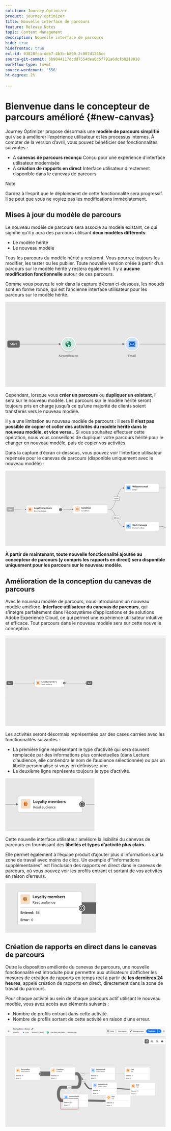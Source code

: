 ```yaml
---
solution: Journey Optimizer
product: journey optimizer
title: Nouvelle interface de parcours
feature: Release Notes
topic: Content Management
description: Nouvelle interface de parcours
hide: true
hidefromtoc: true
exl-id: 03828fca-dde7-4b3b-b890-2c007d1245cc
source-git-commit: 6b9044117dcdd7554dea0c5f791a6dcfb0218010
workflow-type: tm+mt
source-wordcount: '556'
ht-degree: 2%

---
```


# Bienvenue dans le concepteur de parcours amélioré {#new-canvas}

Journey Optimizer propose désormais une **modèle de parcours simplifié** qui vise à améliorer l’expérience utilisateur et les processus internes. À compter de la version d’avril, vous pouvez bénéficier des fonctionnalités suivantes :

* A **canevas de parcours reconçu** Conçu pour une expérience d’interface utilisateur modernisée
* A **création de rapports en direct** Interface utilisateur directement disponible dans le canevas de parcours

>[!NOTE]
>
>Gardez à l’esprit que le déploiement de cette fonctionnalité sera progressif. Il se peut que vous ne voyiez pas les modifications immédiatement.

## Mises à jour du modèle de parcours

Le nouveau modèle de parcours sera associé au modèle existant, ce qui signifie qu’il y aura des parcours utilisant **deux modèles différents**:

* Le modèle hérité
* Le nouveau modèle

Tous les parcours du modèle hérité y resteront. Vous pourrez toujours les modifier, les tester ou les publier. Toute nouvelle version créée à partir d’un parcours sur le modèle hérité y restera également. Il y a **aucune modification fonctionnelle** autour de ces parcours.

Comme vous pouvez le voir dans la capture d’écran ci-dessous, les noeuds sont en forme ronde, qui est l’ancienne interface utilisateur pour les parcours sur le modèle hérité.

![](assets/new-canvas.png)

Cependant, lorsque vous **créer un parcours** ou **dupliquer un existant**, il sera sur le nouveau modèle. Les parcours sur le modèle hérité seront toujours pris en charge jusqu’à ce qu’une majorité de clients soient transférés vers le nouveau modèle.

Il y a une limitation au nouveau modèle de parcours : il sera **Il n’est pas possible de copier et coller des activités du modèle hérité dans le nouveau modèle, et vice versa.**. Si vous souhaitez effectuer cette opération, nous vous conseillons de dupliquer votre parcours hérité pour le changer en nouveau modèle, puis de copier vos activités.

Dans la capture d’écran ci-dessous, vous pouvez voir l’interface utilisateur repensée pour le canevas de parcours (disponible uniquement avec le nouveau modèle) :

![](assets/new-canvas2.png)

**À partir de maintenant, toute nouvelle fonctionnalité ajoutée au concepteur de parcours (y compris les rapports en direct) sera disponible uniquement pour les parcours sur le nouveau modèle.**

## Amélioration de la conception du canevas de parcours

Avec le nouveau modèle de parcours, nous introduisons un nouveau modèle amélioré. **Interface utilisateur du canevas de parcours**, qui s’intègre parfaitement dans l’écosystème d’applications et de solutions Adobe Experience Cloud, ce qui permet une expérience utilisateur intuitive et efficace. Tout parcours dans le nouveau modèle sera sur cette nouvelle conception.

![](assets/new-canvas3.gif)

Les activités seront désormais représentées par des cases carrées avec les fonctionnalités suivantes :

* La première ligne représentant le type d’activité qui sera souvent remplacée par des informations plus contextuelles (dans Lecture d’audience, elle contiendra le nom de l’audience sélectionnée) ou par un libellé personnalisé si vous en définissez une.
* La deuxième ligne représente toujours le type d’activité.

![](assets/new-canvas4.png)

Cette nouvelle interface utilisateur améliore la lisibilité du canevas de parcours en fournissant des **libellés et types d’activité plus clairs**.

Elle permet également à l’équipe produit d’ajouter plus d’informations sur la zone de travail avec moins de clics. Un exemple d’&quot;informations supplémentaires&quot; est l’inclusion des rapports en direct dans le canevas de parcours, où vous pouvez voir les profils entrant et sortant de vos activités en raison d’erreurs.

![](assets/new-canvas5.png)

## Création de rapports en direct dans le canevas de parcours

Outre la disposition améliorée du canevas de parcours, une nouvelle fonctionnalité est introduite pour permettre aux utilisateurs d’afficher les mesures de création de rapports en temps réel à partir de **les dernières 24 heures**, appelé création de rapports en direct, directement dans la zone de travail du parcours.

Pour chaque activité au sein de chaque parcours actif utilisant le nouveau modèle, vous avez accès aux éléments suivants :


* Nombre de profils entrant dans cette activité.
* Nombre de profils sortant de cette activité en raison d’une erreur.

![](assets/new-canvas6bis.png)

<!--`
With every live journey on the new model, you will be able to see two types of "last 24 hours" reporting information:

* On a **new insert**, you will see:
    * The number of profiles that have been exported for audience-triggered journeys. You will see the number of profiles available in the last export job alongside the time when that export has been made.
    * The number of profiles who exited the journey
    * The percentage of errors
    ![](assets/new-canvas7.png)
* **On each activity**, you will see the number of profiles who entered that activity and the number who exited because of an error:
    ![](assets/new-canvas8.png)
-->
<!--
Please note that you may see differences between the number of exported profiles and the number of profiles flowing through the journey. The exported profiles count only provides information about the last export job being made while the number of profiles entering an activity only contains profiles who did it in the last 24 hours. This can especially be visible on recurring daily journeys as there could be a data overlap between two days.
-->
